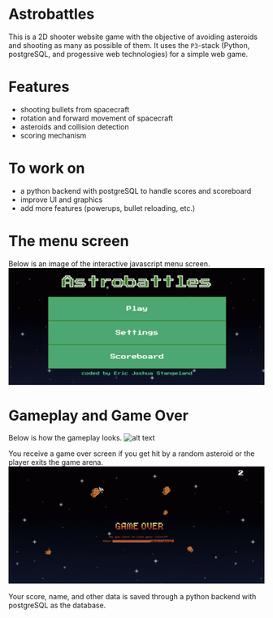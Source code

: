 # Astrobattles
This is a 2D shooter website game with the objective of avoiding asteroids and shooting as many as possible of them. It uses the `P3`-stack (Python, postgreSQL, and progessive web technologies) for a simple web game.
# Features
- shooting bullets from spacecraft
- rotation and forward movement of spacecraft
- asteroids and collision detection
- scoring mechanism
# To work on
- a python backend with postgreSQL to handle scores and scoreboard
- improve UI and graphics
- add more features (powerups, bullet reloading, etc.)

# The menu screen
Below is an image of the interactive javascript menu screen.
![alt text](https://github.com/stangeqwq/astrobattles/blob/main/static/assets/start.png)
# Gameplay and Game Over
Below is how the gameplay looks.
![alt text](https://github.com/stangeqwq/astrobattles/blob/main/static/assets/gameplay.gif)

You receive a game over screen if you get hit by a random asteroid or the player exits the game arena.
![alt text](https://github.com/stangeqwq/astrobattles/blob/main/static/assets/GameOverAsteroid.png)

Your score, name, and other data is saved through a python backend with postgreSQL as the database.

